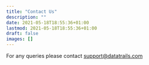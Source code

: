 ```yaml
---
title: "Contact Us"
description: ""
date: 2021-05-18T18:55:36+01:00
lastmod: 2021-05-18T18:55:36+01:00
draft: false
images: []
---
```


For any queries please contact support@datatrails.com
